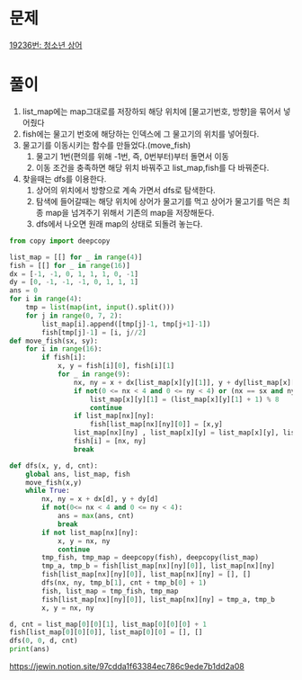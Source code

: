 # 문제

[19236번: 청소년 상어](https://www.acmicpc.net/problem/19236)

# 풀이

1. list_map에는 map그대로를 저장하되 해당 위치에 [물고기번호, 방향]을 묶어서 넣어줬다
2. fish에는 물고기 번호에 해당하는 인덱스에 그 물고기의 위치를 넣어줬다.
3. 물고기를 이동시키는 함수를 만들었다.(move_fish)
    1. 물고기 1번(편의를 위해 -1번, 즉, 0번부터)부터 돌면서 이동
    2. 이동 조건을 충족하면 해당 위치 바꿔주고 list_map,fish를 다 바꿔준다.
4. 찾을때는 dfs를 이용한다.
    1. 상어의 위치에서 방향으로 계속 가면서 dfs로 탐색한다.
    2. 탐색에 들어갈때는 해당 위치에 상어가 물고기를 먹고 상어가 물고기를 먹은 최종 map을 넘겨주기 위해서 기존의 map을 저장해둔다.
    3. dfs에서 나오면 원래 map의 상태로 되돌려 놓는다.

```python
from copy import deepcopy

list_map = [[] for _ in range(4)]
fish = [[] for _ in range(16)]
dx = [-1, -1, 0, 1, 1, 1, 0, -1]
dy = [0, -1, -1, -1, 0, 1, 1, 1]
ans = 0
for i in range(4):
    tmp = list(map(int, input().split()))
    for j in range(0, 7, 2):
        list_map[i].append([tmp[j]-1, tmp[j+1]-1])
        fish[tmp[j]-1] = [i, j//2]
def move_fish(sx, sy):
    for i in range(16):
        if fish[i]:
            x, y = fish[i][0], fish[i][1]
            for _ in range(9):
                nx, ny = x + dx[list_map[x][y][1]], y + dy[list_map[x][y][1]]
                if not(0 <= nx < 4 and 0 <= ny < 4) or (nx == sx and ny == sy):
                    list_map[x][y][1] = (list_map[x][y][1] + 1) % 8
                    continue
                if list_map[nx][ny]:
                    fish[list_map[nx][ny][0]] = [x,y]
                list_map[nx][ny] , list_map[x][y] = list_map[x][y], list_map[nx][ny]
                fish[i] = [nx, ny]
                break

def dfs(x, y, d, cnt):
    global ans, list_map, fish
    move_fish(x,y)
    while True:
        nx, ny = x + dx[d], y + dy[d]
        if not(0<= nx < 4 and 0 <= ny < 4):
            ans = max(ans, cnt)
            break
        if not list_map[nx][ny]:
            x, y = nx, ny
            continue
        tmp_fish, tmp_map = deepcopy(fish), deepcopy(list_map)
        tmp_a, tmp_b = fish[list_map[nx][ny][0]], list_map[nx][ny]
        fish[list_map[nx][ny][0]], list_map[nx][ny] = [], []
        dfs(nx, ny, tmp_b[1], cnt + tmp_b[0] + 1)
        fish, list_map = tmp_fish, tmp_map
        fish[list_map[nx][ny][0]], list_map[nx][ny] = tmp_a, tmp_b
        x, y = nx, ny

d, cnt = list_map[0][0][1], list_map[0][0][0] + 1
fish[list_map[0][0][0]], list_map[0][0] = [], []
dfs(0, 0, d, cnt)
print(ans)
```

https://jewin.notion.site/97cdda1f63384ec786c9ede7b1dd2a08
